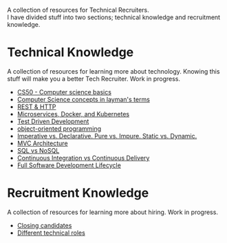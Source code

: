 A collection of resources for Technical Recruiters.  
I have divided stuff into two sections; technical knowledge and recruitment knowledge.

# Technical Knowledge
A collection of resources for learning more about technology. Knowing this stuff will make you a better Tech Recruiter. Work in progress.
* [CS50 - Computer science basics](https://www.youtube.com/channel/UC8butISFwT-Wl7EV0hUK0BQ)
* [Computer Science concepts in layman's terms](http://carlcheo.com/compsci)
* [REST & HTTP](https://www.youtube.com/watch?v=Q-BpqyOT3a8)
* [Microservices, Docker, and Kubernetes](https://www.youtube.com/watch?v=1xo-0gCVhTU)
* [Test Driven Development](https://developer.ibm.com/devpractices/software-development/articles/5-steps-of-test-driven-development/)
* [object-oriented programming](https://www.freecodecamp.org/news/object-oriented-programming-concepts-21bb035f7260/)
* [Imperative vs. Declarative. Pure vs. Impure. Static vs. Dynamic.](https://www.freecodecamp.org/news/programming-mental-models-47ccc65eb334/)
* [MVC Architecture](https://www.freecodecamp.org/news/model-view-architecture/)
* [SQL vs NoSQL](https://www.guru99.com/sql-vs-nosql.html)
* [Continuous Integration vs Continuous Delivery](https://devops.com/continuous-integration-vs-continuous-delivery-theres-important-difference/)
* [Full Software Development Lifecycle](https://www.youtube.com/watch?v=9PgZCJNzY9M)

# Recruitment Knowledge
A collection of resources for learning more about hiring. Work in progress.
* [Closing candidates](https://www.heavybit.com/library/video/debugging-recruiting/)
* [Different technical roles](https://www.youtube.com/playlist?list=PLBO5a-UXskebFGZBfoQevlZinLPdjwJay)



